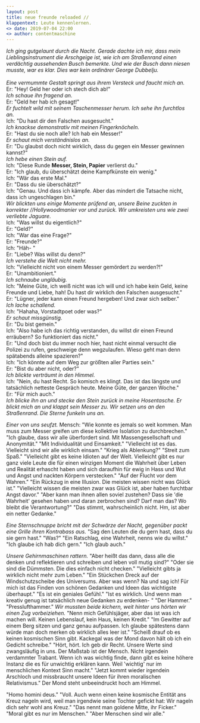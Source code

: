 ```yaml
---
layout: post
title: neue freunde reloaded //
klappentext: Leute kennenlernen.
<> date: 2019-07-04 22:00
<> author: contentmaschine
---
```


<i>Ich ging gutgelaunt durch die Nacht. Gerade dachte ich mir, dass mein Lieblingsinstrument die Arschgeige ist, wie ich am Straßenrand einen verdächtig aussehenden Busch bemerkte. Und wie der Busch dann niesen musste, war es klar. Dies war kein ordinärer George Dubbelju. <br> <br>
Eine vermummte Gestalt springt aus ihrem Versteck und faucht mich an. </i> <br>
Er: "Hey! Geld her oder ich stech dich ab!"  <br>
<i> Ich schaue ihn fragend an. </i>  <br> 
Er: "Geld her hab ich gesagt!"  <br>
<i> Er fuchtelt wild mit seinem Taschenmesser herum. Ich sehe ihn furchtlos an. </i> <br> 
Ich: "Du hast dir den Falschen ausgesucht."  <br>
<i> Ich knackse demonstrativ mit meinen Fingerknöcheln. </i> <br> 
Er: "Hast du sie noch alle? Ich hab ein Messer!"  <br>
<i> Er schaut mich verständnislos an. </i> <br> 
Er: "Du glaubst doch nicht wirklich, dass du gegen ein Messer gewinnen kannst?" <br>
<i> Ich hebe einen Stein auf. </i> <br> 
Ich: "Diese Runde <b>Messer, Stein, Papier</b> verlierst du." <br>
Er: "Ich glaub, du überschätzt deine Kampfkünste ein wenig." <br>
Ich: "Wär das erste Mal." <br>
Er: "Dass du sie überschätzt?" <br>
Ich: "Genau. Und dass ich kämpfe. Aber das mindert die Tatsache nicht, dass ich ungeschlagen bin." <br>
<i> Wir blickten uns einige Momente prüfend an, unsere Beine zuckten in korrekter //Hollywoodmanier vor und zurück. Wir umkreisten uns   wie zwei verliebte Jaguare. </i> <br> 
Ich: "Was willst du eigentlich?" <br>
Er: "Geld?" <br>
Ich: "War das eine Frage?" <br> 
Er: "Freunde?" <br>
Ich: "Häh- " <br>
Er: "Liebe? Was willst du denn?" <br>
<i> Ich verstehe die Welt nicht mehr. </i> <br> 
Ich: "Vielleicht nicht von einem Messer gemördert zu werden?!" <br>
Er: "Unambitioniert." <br>
<i> Ich schnaube ungläubig. </i> <br> 
Ich: "Meine Güte, ich weiß nicht was ich will und ich habe kein Geld, keine Freunde und Liebe, hah! Du hast dir wirklich den Falschen    ausgesucht." <br>
Er: "Lügner, jeder kann einen Freund hergeben! Und zwar sich selber." <br>
<i> Ich lache schallend. </i> <br> 
Ich: "Hahaha, Vorstadtpoet oder was?" <br>
<i> Er schaut missgünstig. </i> <br> 
Er: "Du bist gemein." <br>
Ich: "Also habe ich das richtig verstanden, du willst dir einen Freund erräubern? So funktioniert das nicht." <br>
Er: "Und doch bist du immer noch hier, hast nicht einmal versucht die Polizei zu rufen, geschweige denn wegzulaufen. Wieso geht man denn  spätabends alleine spazieren?" <br>
Ich: "Ich könnte auf dem Weg zur größten aller Parties sein." <br>
Er: "Bist du aber nicht, oder?" <br>
<i> Ich blickte verträumt in den Himmel. </i> <br> 
Ich: "Nein, du hast Recht. So komisch es klingt. Das ist das längste und tatsächlich netteste Gespräch heute. Meine Güte, der ganzen Woche." <br>
Er: "Für mich auch." <br>
<i> Ich blicke ihn an und stecke den Stein zurück in meine Hosentasche. Er blickt mich an und klappt sein Messer zu. Wir setzen uns an den Straßenrand. Die Sterne funkeln uns an. </i> <br> 

 <i> Einer von uns seufzt. </i> 
Mensch: "Wie konnte es jemals so weit kommen. Man muss zum Messer greifen um diese kollektive Isolation zu durchbrechen." 
"Ich glaube, dass wir alle überfordert sind. Mit Massengesellschaft und Anonymität." 
"Mit Individualität und Einsamkeit." 
"Vielleicht ist es das. Vielleicht sind wir alle wirklich einsam." 
"Krieg als Ablenkung?" 
"Streit zum Spaß." 
"Vielleicht gibt es keine Idioten auf der Welt. Vielleicht gibt es nur ganz viele Leute die für einen winzigen Moment die Wahrheit über Leben und Realität erhascht haben und sich daraufhin für ewig in Hass und Wut und Angst und nackten Körpern verstecken." 
"Auf der Flucht vor dem Wahren." 
"Ein Rückzug in eine Illusion. Die meisten wissen nicht was Glück ist." 
"Vielleicht wissen die meisten zwar was Glück ist, aber haben furchtbar Angst davor." 
"Aber kann man ihnen allen soviel zustehen? Dass sie 'die Wahrheit' gesehen haben und daran zerbrochen sind? Darf man das? Wo bleibt die Verantwortung?" 
"Das stimmt, wahrscheinlich nicht. Hm, ist aber ein netter Gedanke." 

<i> Eine Sternschnuppe bricht mit der Schwärze der Nacht, gegenüber packt eine Grille ihren Kontrabass aus. </i>
"Sag den Leuten die du gern hast, dass du sie gern hast." 
"Was?" 
"Ein Ratschlag, eine Wahrheit, nenns wie du willst." 
"Ich glaube ich hab dich gern." 
"Ich glaub auch." 

<i> Unsere Gehirnmaschinen rattern. </i> 
"Aber heißt das dann, dass alle die denken und reflektieren und schreiben und leben voll mutig sind?" 
"Oder sie sind die Dümmsten. Die dies einfach nicht checken." 
"Vielleicht gibts ja wirklich nicht mehr zum Leben." 
"Ein Stückchen Dreck auf der Windschutzscheibe des Universums. Aber was wenn? Na und sag ich! Für mich ist das Finden von schönen Gedanken und Ideen das wichtigste überhaupt." 
"Es ist ein geniales Gefühl." 
"Ist es wirklich. Und wenn man kreativ genug ist tatsächlich neue Gedanken zu erdenken- " 
"Der Hammer." 
"Presslufthammer." 
<i> Wir mussten beide kichern, weit hinter uns hörten wir einen Zug vorbeiziehen. </i> 
"Nenn mich Gefühlsjäger, aber das ist was ich machen will. Keinen Lebenslauf, kein Haus, keinen Kredit." 
"Im Gewitter auf einem Berg sitzen und ganz genau aufpassen. Ich glaube spätestens dann würde man doch merken ob wirklich alles leer ist." 
"Scheiß drauf ob es keinen kosmischen Sinn gibt. Kackegal was der Mond davon hält ob ich ein Gedicht schreibe." 
"Hört, hört. Ich geb dir Recht. Unsere Werte sind zwangsläufig in uns. Der Maßstab ist der Mensch. Nicht irgendein verdammter Trabant. Wenn ich was wichtig finde, dann gibt es keine höhere Instanz die es für unwichtig erklären kann. Weil 'wichtig' nur im menschlichen Kontext Sinn macht." 
"Jetzt kommt wieder irgendein Arschloch und missbraucht unsere Ideen für ihren moralischen Relativismus." 
Der Mond steht unbeeindruckt hoch am Himmel. 

"Homo homini deus." 
"Voll. Auch wenn einen keine kosmische Entität ans Kreuz nageln wird, weil man irgendwie seine Tochter gefickt hat: Wir nageln dich sehr wohl ans Kreuz." 
"Das nennt man goldene Mitte, ihr Ficker." 
"Moral gibt es nur im Menschen." 
"Aber Menschen sind wir alle."
